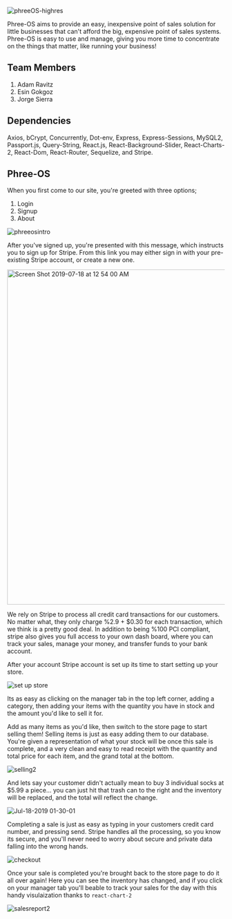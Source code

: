 ![phreeOS-highres](https://user-images.githubusercontent.com/46004362/61429932-1fc5f900-a8f6-11e9-8a94-e6820aa212da.png)

Phree-OS aims to provide an easy, inexpensive point of sales solution for little businesses that can't afford the big, expensive point of sales systems. Phree-OS is easy to use and manage, giving you more time to concentrate on the things that matter, like running your business!

## Team Members
1. Adam Ravitz
2. Esin Gokgoz
3. Jorge Sierra 

## Dependencies
Axios, bCrypt, Concurrently, Dot-env, Express, Express-Sessions, MySQL2, Passport.js, Query-String, React.js, React-Background-Slider, React-Charts-2, React-Dom, React-Router, Sequelize, and Stripe.

## Phree-OS
When you first come to our site, you're greeted with three options;
1. Login
2. Signup
3. About

![phreeosintro](https://user-images.githubusercontent.com/46004362/61429847-d70e4000-a8f5-11e9-87f7-e46049728291.gif)

After you've signed up, you're presented with this message, which instructs you to sign up for Stripe. From this link you may either sign in with your pre-existing Stripe account, or create a new one.  

<img width="776" alt="Screen Shot 2019-07-18 at 12 54 00 AM" src="https://user-images.githubusercontent.com/46004362/61430029-9236d900-a8f6-11e9-9508-83443e833b06.png">

We rely on Stripe to process all credit card transactions for our customers.  No matter what, they only charge %2.9 + $0.30 for each transaction, which we think is a pretty good deal.  In addition to being %100 PCI compliant, stripe also gives you full access to your own dash board, where you can track your sales, manage your money, and transfer funds to your bank account.

After your account Stripe account is set up its time to start setting up your store.

![set up store](https://user-images.githubusercontent.com/46004362/61430532-13db3680-a8f8-11e9-83df-457635956763.gif)

Its as easy as clicking on the manager tab in the top left corner, adding a category, then adding your items with the quantity you have in stock and the amount you'd like to sell it for. 

Add as many items as you'd like, then switch to the store page to start selling them! Selling items is just as easy adding them to our database.  You're given a representation of what your stock will be once this sale is complete, and a very clean and easy to read receipt with the quantity and total price for each item, and the grand total at the bottom.  

![selling2](https://user-images.githubusercontent.com/46004362/61431721-7b938080-a8fc-11e9-96de-6aac369888f4.gif)

And lets say your customer didn't actually mean to buy 3 individual socks at $5.99 a piece... you can just hit that trash can to the right and the inventory will be replaced, and the total will reflect the change.

![Jul-18-2019 01-30-01](https://user-images.githubusercontent.com/46004362/61431492-a8936380-a8fb-11e9-9a48-58b8fa8fff3b.gif)

Completing a sale is just as easy as typing in your customers credit card number, and pressing send.  Stripe handles all the processing, so you know its secure, and you'll never need to worry about secure and private data falling into the wrong hands.

![checkout](https://user-images.githubusercontent.com/46004362/61431310-0a070280-a8fb-11e9-97d2-188a2eb0806f.gif)

Once your sale is completed you're brought back to the store page to do it all over again! Here you can see the inventory has changed, and if you click on your manager tab you'll beable to track your sales for the day with this handy visulaization thanks to `react-chart-2`

![salesreport2](https://user-images.githubusercontent.com/46004362/61431665-3c652f80-a8fc-11e9-9fb8-ed3b183c0399.gif)
